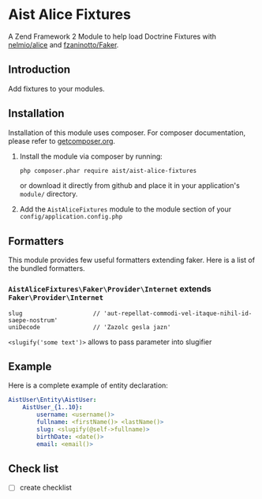 Aist Alice Fixtures
===================
A Zend Framework 2 Module to help load Doctrine Fixtures with [nelmio/alice](https://github.com/nelmio/alice) and [fzaninotto/Faker](https://github.com/fzaninotto/Faker).


## Introduction
Add fixtures to your modules.


## Installation
Installation of this module uses composer.
For composer documentation, please refer to [getcomposer.org](http://getcomposer.org/).

1. Install the module via composer by running:

    ```sh
    php composer.phar require aist/aist-alice-fixtures
    ```

   or download it directly from github and place it in your application's `module/` directory.
2. Add the `AistAliceFixtures` module to the module section of your `config/application.config.php`

## Formatters
This module provides few useful formatters extending faker. Here is a list of the bundled formatters.


### `AistAliceFixtures\Faker\Provider\Internet` extends `Faker\Provider\Internet`
    slug                    // 'aut-repellat-commodi-vel-itaque-nihil-id-saepe-nostrum'
    uniDecode               // 'Zazolc gesla jazn'

`<slugify('some text')>` allows to pass parameter into slugifier


## Example
Here is a complete example of entity declaration:

```yaml
AistUser\Entity\AistUser:
    AistUser_{1..10}:
        username: <username()>
        fullname: <firstName()> <lastName()>
        slug: <slugify(@self->fullname)>
        birthDate: <date()>
        email: <email()>
```


## Check list
- [ ] create checklist
